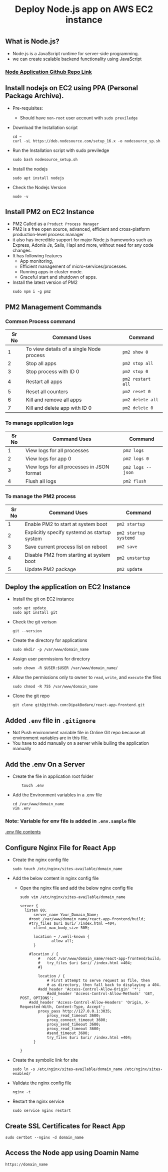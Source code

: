 # <h1 align=center> Deploy Node.js app on AWS EC2 instance <h1>

## What is Node.js?
- Node.js is a JavaScript runtime for server-side programming. 
- we can create scalable backend functionality using JavaScript  
  
### [Node Application Github Repo Link](https://github.com/DipakBodare/node-api-backend)  

## Install nodejs on EC2 using PPA (Personal Package Archive).
- Pre-requisites: 
  - Should have ```non-root``` user account with ```sudo previledge```
  
- Download the Installation script
  ```
  cd ~
  curl -sL https://deb.nodesource.com/setup_16.x -o nodesource_sp.sh
  ```
  
- Run the Installation script with sudo previledge
  ```
  sudo bash nodesource_setup.sh
  ```
- Install the nodejs
  ```
  sudo apt install nodejs
  ```
  
- Check the Nodejs Version
  ```
  node -v
  ``` 
 
## Install PM2 on EC2 Instance
- PM2 Called as a ```Product Process Manager```
- PM2 is a free open source, advanced, efficient and cross-platform production-level process manager
- it also has incredible support for major Node.js frameworks such as Express, Adonis Js, Sails, Hapi and more, without need for any code changes.
- It has following features
  - App monitoring, 
  - Efficient management of micro-services/processes. 
  - Running apps in cluster mode. 
  - Graceful start and shutdown of apps.  
- Install the latest version of PM2
  ```
  sudo npm i -g pm2 
  ```
## PM2 Management Commands
### Common Process command  
   
  | Sr No | Command Uses | Command |
  |------|--------|---------|
  | 1 | To view details of a single Node process | `pm2 show 0` |
  | 2 | Stop all apps | `pm2 stop all` |  
  | 3 | Stop process with ID 0 | `pm2 stop 0` | 
  | 4 | Restart all apps | `pm2 restart all` |
  | 5 | Reset all counters | `pm2 reset 0` | 
  | 6 | Kill and remove all apps | `pm2 delete all` |
  | 7 | Kill and delete app with ID 0 | `pm2 delete 0` |
 
### To manage application logs  
  | Sr No | Command Uses | Command |
  |------|--------|---------|
  | 1 | View logs for all processes | `pm2 logs` |
  | 2 | View logs for app 0  | `pm2 logs 0` |
  | 3 | View logs for all processes in JSON format | `pm2 logs --json` |
  | 4 | Flush all logs | `pm2 flush` |
 
### To manage the PM2 process
  | Sr No | Command Uses | Command |
  |------|--------|---------|
  | 1 | Enable PM2 to start at system boot | `pm2 startup` |
  | 2 | Explicitly specify systemd as startup system | `pm2 startup systemd` |
  | 3 | Save current process list on reboot | `pm2 save` |
  | 4 | Disable PM2 from starting at system boot | `pm2 unstartup` |
  | 5 | Update PM2 package | `pm2 update` | 
  
## Deploy the application on EC2 Instance
- Install the git on EC2 instance
  ```
  sudo apt update
  sudo apt install git
  ```
   
- Check the git verison
  ```
  git --version
  ```
- Create the directory for applications
  ```
  sudo mkdir -p /var/www/domain_name  
  ```	
	
- Assign user permissions for directory	
  ```
  sudo chown -R $USER:$USER /var/www/domain_name/
  ```
- Allow the permissions only to owner to `read`, `write`, and `execute` the files   
  ```
  sudo chmod -R 755 /var/www/domain_name
  ```
- Clone the git repo
  ```
  git clone git@github.com:DipakBodare/react-app-frontend.git
  
  ```  
## Added `.env` file in `.gitignore`
- Not Push environment variable file in Online Git repo because all environment variables are in this file.
- You have to add manually on a server while builing the application manually

## Add the .env On a Server
- Create the file in application root folder
  ``` cd  /var/www/domain_name
      touch .env
  ```
  
- Add the Environment variables in a .env file
  ```
  cd /var/www/domain_name
  vim .env
  ```
### Note: Variable for env file is added in `.env.sample` file  
[.env file contents](https://github.com/DipakBodare/node-api-backend/blob/master/.env.sample)

## Configure Nginx File for React App
- Create the nginx config file
  ```
  sudo touch /etc/nginx/sites-available/domain_name
  ```
  
- Add the below content in nginx config file  
  
  - Open the nginx file and add the below nginx config file
    ```
    sudo vim /etc/nginx/sites-available/domain_name
    ```
    
    ```
    server {
	  listen 80;
          server_name Your_Domain_Name;
		#root /var/www/domain_name/react-app-frontend/build;
		#try_files $uri $uri/ /index.html =404;
          client_max_body_size 50M;
          
          location ~ /.well-known {
                  allow all;
          }

		#location / {
	        #	root /var/www/domain_name/react-app-frontend/build;
	        #	try_files $uri $uri/ /index.html =404;
	        #}
	
	        location / {
                # First attempt to serve request as file, then
                # as directory, then fall back to displaying a 404.
 	        #add_header 'Access-Control-Allow-Origin' '*';
                #add_header 'Access-Control-Allow-Methods' 'GET, POST, OPTIONS';
		#add_header 'Access-Control-Allow-Headers' 'Origin, X-Requested-With, Content-Type, Accept';
        	proxy_pass http://127.0.0.1:3035;
                proxy_read_timeout 3600;
                proxy_connect_timeout 3600;
                proxy_send_timeout 3600;
                proxy_read_timeout 3600;
                #send_timeout 3600;  
                try_files $uri $uri/ /index.html =404;
          }

    }
    ```
  
- Create the symbolic link for site
  ```
  sudo ln -s /etc/nginx/sites-available/domain_name /etc/nginx/sites-enabled/
  ```
  
- Validate the nginx config file
  ```
  nginx -t
  ```
  
- Restart the nginx service
  ```
  sudo service nginx restart
  ```

## Create SSL Certificates for React App 
```
sudo certbot --nginx -d domain_name
```

## Access the Node app using Doamin Name  
```
https://domain_name
```	

